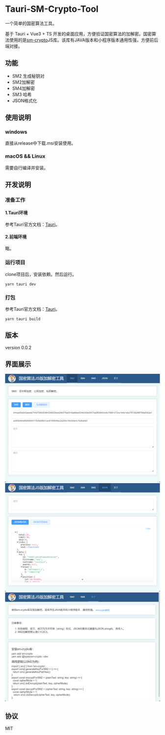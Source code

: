 # Tauri-SM-Crypto-Tool

一个简单的国密算法工具。

基于 Tauri + Vue3 + TS 开发的桌面应用，方便验证国密算法的加解密。国密算法使用的是[sm-crypto](https://github.com/JuneAndGreen/sm-crypto)JS库。该库有JAVA版本和小程序版本通用性强，方便前后端对接。

## 功能

* SM2 生成秘钥对
* SM2加解密
* SM4加解密
* SM3 哈希
* JSON格式化

## 使用说明

### windows

直接从release中下载.msi安装使用。

### macOS && Linux

需要自行编译并安装。

## 开发说明

### 准备工作

#### 1.Tauri环境

参考Tauri官方文档：[Tauri](https://tauri.app/zh/v1/guides/getting-started/prerequisites)。

#### 2.前端环境

略。

### 运行项目

clone项目后，安装依赖。然后运行。

``` shell
yarn tauri dev
```

### 打包

参考Tauri官方文档：[Tauri](https://tauri.app/zh/v1/guides/building/)。

``` shell
yarn tauri build
```

## 版本

version 0.0.2

## 界面展示

![](./release/sm2.png)
![](./release/json.png)
![](./release/应用界面.png)

## 协议

MIT
